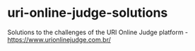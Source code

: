 # uri-online-judge-solutions
Solutions to the challenges of the URI Online Judge platform - https://www.urionlinejudge.com.br/
